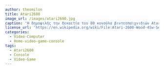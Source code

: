 ```yaml
---
author: theomilon
title: Atari2600
image_url: /images/atari2600.jpg
caption: 'Η δημοφιλής την δεκαετία του 80 κονσόλα βιντεοπαιχνιδιών Atari 2600, ο χρήστης είχε την δυνατότητα να αλληλεπιδράσεις με την συσκευή και τις εφαρμογές μέσο τεσσάρων διακοπτών που βρίσκονταν πάνω στην κονσόλα αλλά και του χειριστηρίου (joystick). Η κονσόλα αυτή έγινε ιδιαίτερα δημοφιλής, εξαετίας του κόστους, του πλήθους παιχνιδιών που διέθετε, αλλά και της απλότητας στο χειρισμό.'
license_url: 'https://en.wikipedia.org/wiki/File:Atari-2600-Wood-4Sw-Set.jpg'
categories:
  - Video-Computer 
  - Home-video-game-console
tags:
  - Atari2600
  - Console
  - Video-Game 
---
```

